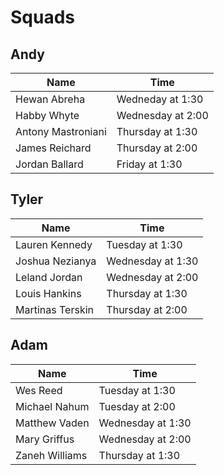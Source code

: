 # Squads

## Andy

Name               | Time
------------------ | ----------------
Hewan Abreha       | Wedneday at 1:30
Habby Whyte        | Wednesday at 2:00
Antony Mastroniani | Thursday at 1:30
James Reichard     | Thursday at 2:00
Jordan Ballard     | Friday at 1:30

## Tyler

Name             | Time
---------------- | -----------------
Lauren Kennedy   | Tuesday at 1:30
Joshua Nezianya  | Wednesday at 1:30
Leland Jordan    | Wednesday at 2:00
Louis Hankins    | Thursday at 1:30
Martinas Terskin | Thursday at 2:00

## Adam

Name           | Time
-------------- | -----------------
Wes Reed       | Tuesday at 1:30
Michael Nahum  | Tuesday at 2:00
Matthew Vaden  | Wednesday at 1:30
Mary Griffus   | Wednesday at 2:00
Zaneh Williams | Thursday at 1:30
